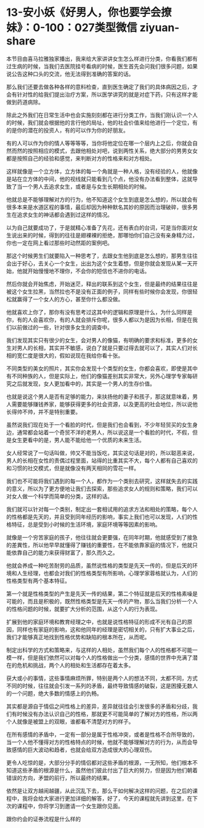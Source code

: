 # 13-安小妖《好男人，你也要学会撩妹》：0-100：027类型微信 ziyuan-share

本节目由喜马拉雅独家播出，我来给大家讲讲女生怎么样进行分类，你看我们都有过生病的时候，当我们去医院挂号看病的时候，医生首先会问我们很多问题，如果说公告这种口头的交流，他无法得到准确的答案的话。

那么我们还要去做各种各样的意料检查，直到医生确定了我们的具体病因之后，才会有针对性的给我们提出治疗方案，所以医学讲究的就是对症下药，只有这样才能做到药道病除。

除此之外我们在日常生活中也会实施刻刻都在进行分类工作，当我们刚认识一个人的时候，我们就会根据他的言行他的局址，他的社会价值来给他进行一个定位，有的是你的潜在的投资人，有的可以作为你的好朋友。

有的人可以作为你的情人等等等等，当你将他定位在哪一个层内上之后，你就会自然而然的按照相应的模式，去跟他相处对吧，说到两性关系，绝大部分的男男女女都是按照自己的经验和感觉，来判断对方的性格来和对方相处。

这样就像是一个立方体，立方体的每一个角就是一种人格，没有经验的人，他就像是站在立方体的中间，他的视线就只能看到几个点，他没有办法看到整体，这就导致了当一个男人去追求女生，或者是与女生长期相处的时候。

他就总是不能够理解对方的行为，他不知道这个女生到底是怎么想的，所以就会有很多本来是水道区程的事情，最后却因为种种默名其妙的原因而治理破碎，很多男生在追求女生的神话都会遇到过这样的情况。

以为自己就要成功了，于是就精心准备了先花，还有表白的台词，可是当你面对女生说出来的时候，得到的往往是翅裸裸的拒绝，那哪怕你们自己没有亲身精力过，你也一定在网上看过那些时动然距的案例吧。

那这个时候男生们就要陷入一种思考了，去跟女生他到底是怎么想的，那男生往往会出于好心，去关心一个女生，出出为这个女生着想，但是你就会发现从某一天开始，他就开始慢慢地不理你，不会你的短信也不进你的电话。

然后你就会开始焦虑，开始迷茫，释出的联系到这个女生，但是最终的结果往往是被这个女生拉黑，当然拉也不是没有正面的例子，同样有些时候你会发现，你很轻松就赢得了一个女人的方心，甚至你什么都没做。

他就喜欢上你了，那你有没有思考过这其中的逻辑和原理是什么，为什么同样是你，有的人会喜欢你，有的人就会排斥你呢，很多人都以为是因为长相，但是在我们以前做过的一些，针对很多女生的调查中。

我们发现其实只有很少的女生，会对男人的像猫，有明确的要求和标准，更多的女生对男人的长相，其实并不敏感，说白了就是只要过得去就可以了，其实人们对长相的宽仁度是很大的，假如说现在我给你看十张。

不同类型的美女的照片，其实你会发现十个类型的女生，你都会喜欢，即使是其中有不同种族的人，但是实际上，他们的像猫差别其实非常大，另外心理学专家每研究之后就发现，女人更加看中的，其实是一个男人的生存价值。

也就是说这个男人是否有足够的能力，来扶扬他的妻子和孩子，那这就意味着，男人需要能够赚钱养家，能够获得更多的社会资源，以及更高的社会地位，所以说他长得帅不帅，并不是特别重要。

虽然说我们现在处于一个看脸的时代，但是我们也会看到，不少年轻贸买的女生身边，通常都会站着一个奇贸不洋的老男人，所以说这是一个看脸的时代，不假，但是女生更看中的是，男人能不能给他一个优质的未来生活。

女人经常说了一句话叫做，帅又不能当饭吃，其实这句话是对的，所以聪恶来说，男人的长相在女性的责偶过程里面，站得的比重其实不大，每个人都有自己喜欢的和习惯的社交模式，但是就像没有两天相同的雪花一样。

我们也不可能将我们遇到的每一个人，都作为一个类别去研究，这样就失去的实践的意义，所以为了更方便地让我们去探索，那些追求女人的规则和策略，我们可以对女人做一个科学而简单的分类，这样的话。

我们就可以针对每一个类别，制定出一套相试用的追求方法和相处的策略，每个人的性格都是先天的，并且受到同年经历的影响，事实上我们也可以发现，人们的性格特征，总是受到小时候的生活环境，家庭环境等等因素的影响。

就像是一个穷苦家庭的孩子，他往往就会更要强，在同年时期，他就感受到了接急的差異性，所以他早早就懂得了赚钱的重要性，在不能依靠家庭的情况下，他就只能依靠自己的能力来获得财富了，那久而久之。

他就会养成一种吃苦耐劳的品质，虽然说性格的类型是先天一传的，但是后天的环境和人生经理，也都会对我们的性格类型有所影响，心理学家蓉格就认为，人们的性格类型有两个基本特征。

第一个就是性格类型的产生是先天一传的结果，第二个特征就是后天的性格素噪是可能的，而且是积极的，既然性格类型是先天一传的产物，那么当我们分析一个人的性格问题的时候，就要扩大分析的范围，从这个人的行为表现。

扩展到他的家庭环境和教育经理之中，也就是说性格特征的形成不光有自己的原因，同样也有家庭的影响，这和他同年的经理是密切相关的，只有扩大事业之后，我们才能够真正地找到性格优势和缺陷的根本所在，从而呢。

制定出科学的方式和策略来，与这样的人相处，虽然我们每个人的性格都不可能一模一样，但是我们依然可以对每个人的性格做出一个分类，感情的世界中充满了潜在的危机和挑战，两个人的相处和生活都存在着太多。

获大或小的事情，这些事情麻烦所罪，特别是两个人的想法不同，太都不同，方式不同的时候，往往就会引发一系列的矛盾，最终导致情感的破裂，这是困擾无数人的一个问题，绝大多数的情感上的仇畅。

其实都是源自于情侣之间性格上的差异，差异就往往会引发很多的矛盾和分歧，我们有时候没有办法认识自己的性格，那就更不可能简单的了解对方的性格，所以两个人就像是被盟上的双眼，谁都看不清楚对方的样子。

在所有感情的矛盾中，一定有一部分是属于性格冲突，或者是性格不合所导致的，当一个人他不懂得对方的性格特点的时候，他就不能够理解对方的行为，从而会导致感情的巨大波动和趋者，也就会给双方造成很大的心理双伤。

更令人吃惊的是，大部分分手的情侣都对这些矛盾的根源，一无所知，他们根本不知道这些矛盾的根源是什么，虽然他们彼此付出了巨大的努力，但是因为他们朝着错误的方向，矛盟的前行，所以最终的结果。

依然是让双方越闹越疆，从此沉乱下去，那么干如何解决这样的问题，在之后的课程中，我将会给大家进行更加详细的解答，好了，今天的课程就先讲到这里，在下次的课程中，你将学习到邀请一个女生跟你见面。

跟你约会的证券流程是什么样的